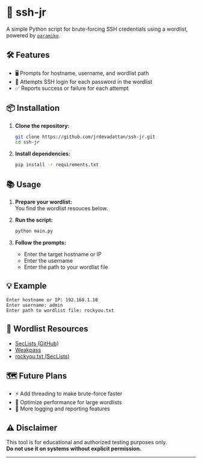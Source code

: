 # 🚀 ssh-jr

A simple Python script for brute-forcing SSH credentials using a wordlist, powered by [`paramiko`](https://pypi.org/project/paramiko/).

## 🛠️ Features


- 🖥️ Prompts for hostname, username, and wordlist path
- 🔑 Attempts SSH login for each password in the wordlist
- ✅ Reports success or failure for each attempt

## 📦 Installation

1. **Clone the repository:**

    ```sh
    git clone https://github.com/jrdevadattan/ssh-jr.git
    cd ssh-jr
    ```

2. **Install dependencies:**

    ```sh
    pip install -r requirements.txt
    ```

## 📚 Usage

1. **Prepare your wordlist:**  
   You find the wordlist resouces below.

2. **Run the script:**

    ```sh
    python main.py
    ```

3. **Follow the prompts:**

    - Enter the target hostname or IP
    - Enter the username
    - Enter the path to your wordlist file

## 💡 Example

```
Enter hostname or IP: 192.168.1.10
Enter username: admin
Enter path to wordlist file: rockyou.txt
```

## 📖 Wordlist Resources

- [SecLists (GitHub)](https://github.com/danielmiessler/SecLists/tree/master/Passwords)
- [Weakpass](https://weakpass.com/)
- [rockyou.txt (SecLists)](https://github.com/danielmiessler/SecLists/blob/master/Passwords/Leaked-Databases/rockyou.txt.tar.gz)

## 🗺️ Future Plans

- ⚡ Add threading to make brute-force faster
- 🚀 Optimize performance for large wordlists
- 📝 More logging and reporting features

## ⚠️ Disclaimer

This tool is for educational and authorized testing purposes only.  
**Do not use it on systems without explicit permission.**

---
